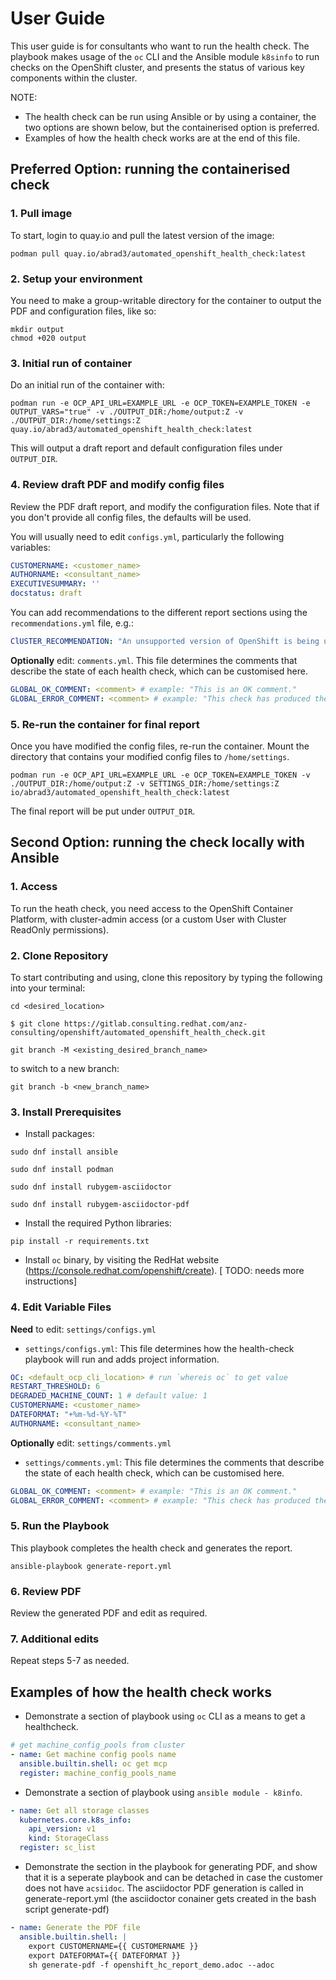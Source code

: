 # User Guide
This user guide is for consultants who want to run the health check. The playbook makes usage of the `oc` CLI and the Ansible module `k8sinfo` to run checks on the OpenShift cluster, and presents the status of various key components within the cluster. 

NOTE: 
- The health check can be run using Ansible or by using a container, the two options are shown below, but the containerised option is preferred.
- Examples of how the health check works are at the end of this file.

## Preferred Option: running the containerised check
### 1. Pull image
To start, login to quay.io and pull the latest version of the image:
```
podman pull quay.io/abrad3/automated_openshift_health_check:latest
```

### 2. Setup your environment
You need to make a group-writable directory for the container to output the PDF and configuration files, like so:
```
mkdir output
chmod +020 output
```

### 3. Initial run of container
Do an initial run of the container with:
```
podman run -e OCP_API_URL=EXAMPLE_URL -e OCP_TOKEN=EXAMPLE_TOKEN -e OUTPUT_VARS="true" -v ./OUTPUT_DIR:/home/output:Z -v ./OUTPUT_DIR:/home/settings:Z quay.io/abrad3/automated_openshift_health_check:latest
```
This will output a draft report and default configuration files under `OUTPUT_DIR`.

### 4. Review draft PDF and modify config files
Review the PDF draft report, and modify the configuration files. Note that if you don't provide all config files, the defaults will be used.

You will usually need to edit `configs.yml`, particularly the following variables:
````yaml
CUSTOMERNAME: <customer_name>
AUTHORNAME: <consultant_name>
EXECUTIVESUMMARY: ''
docstatus: draft
````

You can add recommendations to the different report sections using the `recommendations.yml` file, e.g.:
````yaml
ClUSTER_RECOMMENDATION: "An unsupported version of OpenShift is being used..."
````

**Optionally** edit: `comments.yml`. This file determines the comments that describe the state of each health check, which can be customised here.
````yaml
GLOBAL_OK_COMMENT: <comment> # example: "This is an OK comment."
GLOBAL_ERROR_COMMENT: <comment> # example: "This check has produced the following errors."
````

### 5. Re-run the container for final report
Once you have modified the config files, re-run the container. Mount the directory that contains your modified config files to `/home/settings`.
```
podman run -e OCP_API_URL=EXAMPLE_URL -e OCP_TOKEN=EXAMPLE_TOKEN -v ./OUTPUT_DIR:/home/output:Z -v SETTINGS_DIR:/home/settings:Z io/abrad3/automated_openshift_health_check:latest
```
The final report will be put under `OUTPUT_DIR`.

## Second Option: running the check locally with Ansible
### 1. Access

To run the heath check, you need access to the OpenShift Container Platform, with cluster-admin access (or a custom User with Cluster ReadOnly permissions).

### 2. Clone Repository
To start contributing and using, clone this repository by typing the following into your terminal:
```
cd <desired_location>

$ git clone https://gitlab.consulting.redhat.com/anz-consulting/openshift/automated_openshift_health_check.git

git branch -M <existing_desired_branch_name>
```
to switch to a new branch:
```
git branch -b <new_branch_name>
```

### 3. Install Prerequisites

- Install packages:

````
sudo dnf install ansible

sudo dnf install podman

sudo dnf install rubygem-asciidoctor

sudo dnf install rubygem-asciidoctor-pdf
````

- Install the required Python libraries:
````
pip install -r requirements.txt
````

- Install `oc` binary, by visiting the RedHat website (https://console.redhat.com/openshift/create). [ TODO: needs more instructions]

### 4. Edit Variable Files
**Need** to edit: `settings/configs.yml`
- `settings/configs.yml`: This file determines how the health-check playbook will run and adds project information.
````yaml
OC: <default_ocp_cli_location> # run `whereis oc` to get value
RESTART_THRESHOLD: 6
DEGRADED_MACHINE_COUNT: 1 # default value: 1
CUSTOMERNAME: <customer_name>
DATEFORMAT: "+%m-%d-%Y-%T"
AUTHORNAME: <consultant_name>
````

**Optionally** edit: `settings/comments.yml`
- `settings/comments.yml`: This file determines the comments that describe the state of each health check, which can be customised here.
````yaml
GLOBAL_OK_COMMENT: <comment> # example: "This is an OK comment."
GLOBAL_ERROR_COMMENT: <comment> # example: "This check has produced the following errors."
````
### 5. Run the Playbook

This playbook completes the health check and generates the report.
````
ansible-playbook generate-report.yml
````

### 6. Review PDF 
Review the generated PDF and edit as required.

### 7. Additional edits
Repeat steps 5-7 as needed.

## Examples of how the health check works
- Demonstrate a section of playbook using `oc` CLI as a means to get a healthcheck. 
```yaml
# get machine_config_pools from cluster
- name: Get machine config pools name
  ansible.builtin.shell: oc get mcp
  register: machine_config_pools_name
```

- Demonstrate a section of playbook using `ansible module - k8info`.
```yaml
- name: Get all storage classes
  kubernetes.core.k8s_info:
    api_version: v1
    kind: StorageClass
  register: sc_list
```

- Demonstrate the section in the playbook for generating PDF, and show that it is a seperate playbook and can be detached in case the customer does not have `acsiidoc`. 
The asciidoctor PDF generation is called in generate-report.yml (the asciidoctor conainer gets created in the bash script generate-pdf)
```yaml
- name: Generate the PDF file
  ansible.builtin.shell: |
    export CUSTOMERNAME={{ CUSTOMERNAME }}
    export DATEFORMAT={{ DATEFORMAT }}
    sh generate-pdf -f openshift_hc_report_demo.adoc --adoc
```
